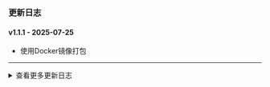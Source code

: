 ### 更新日志

#### v1.1.1 - 2025-07-25
* 使用Docker镜像打包
---

<details onclose>

#### v1.1.0 - 2025-07-25
* 使用Visual Studio 2019 进行打包
---


#### v1.0.9 - 2025-07-19
* 使用Visual Studio 2019 进行打包
---

#### v1.0.8 - 2025-07-19
* 测试Windows下自动打包
---


#### v1.0.7 - 2025-07-19
* 测试Windows下自动打包
---

#### v1.0.6 - 2025-07-19
* 测试Windows下自动打包
---

#### v1.0.5 - 2025-07-19
* 测试Windows下自动打包
---

#### v1.0.4 - 2025-02-10
* 测试Windows下自动打包
---


#### v1.0.3 - 2023-08-10
* 解决TypeError: paintCanvas() takes exactly 1 positional argument (2 given)
---


#### v1.0.2 - 2023-08-10
* 解决json文件中image_path字段错误,导致程序闪退的bug
* Git Action自动打包
---

<summary>查看更多更新日志</summary>

</details>

